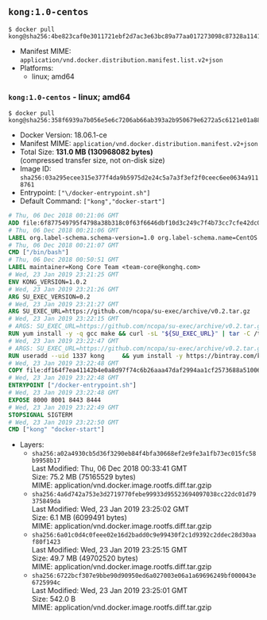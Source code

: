 ## `kong:1.0-centos`

```console
$ docker pull kong@sha256:4be823caf0e3011721ebf2d7ac3e63bc89a77aa017273098c87328a1141dc2d7
```

-	Manifest MIME: `application/vnd.docker.distribution.manifest.list.v2+json`
-	Platforms:
	-	linux; amd64

### `kong:1.0-centos` - linux; amd64

```console
$ docker pull kong@sha256:358f6939a7b056e5e6c7206ab66ab393a2b950679e6272a5c6121e01a8879352
```

-	Docker Version: 18.06.1-ce
-	Manifest MIME: `application/vnd.docker.distribution.manifest.v2+json`
-	Total Size: **131.0 MB (130968082 bytes)**  
	(compressed transfer size, not on-disk size)
-	Image ID: `sha256:03a295ecee315e377f4da9b5975d2e24c5a7a3f3ef2f0ceec6ee0634a9118761`
-	Entrypoint: `["\/docker-entrypoint.sh"]`
-	Default Command: `["kong","docker-start"]`

```dockerfile
# Thu, 06 Dec 2018 00:21:06 GMT
ADD file:6f877549795f4798a38b318c0f63f6646dbf10d3c249c7f4b73cc7cfe42dc0f5 in / 
# Thu, 06 Dec 2018 00:21:06 GMT
LABEL org.label-schema.schema-version=1.0 org.label-schema.name=CentOS Base Image org.label-schema.vendor=CentOS org.label-schema.license=GPLv2 org.label-schema.build-date=20181205
# Thu, 06 Dec 2018 00:21:07 GMT
CMD ["/bin/bash"]
# Thu, 06 Dec 2018 00:50:51 GMT
LABEL maintainer=Kong Core Team <team-core@konghq.com>
# Wed, 23 Jan 2019 23:21:25 GMT
ENV KONG_VERSION=1.0.2
# Wed, 23 Jan 2019 23:21:26 GMT
ARG SU_EXEC_VERSION=0.2
# Wed, 23 Jan 2019 23:21:27 GMT
ARG SU_EXEC_URL=https://github.com/ncopa/su-exec/archive/v0.2.tar.gz
# Wed, 23 Jan 2019 23:22:15 GMT
# ARGS: SU_EXEC_URL=https://github.com/ncopa/su-exec/archive/v0.2.tar.gz SU_EXEC_VERSION=0.2
RUN yum install -y -q gcc make && curl -sL "${SU_EXEC_URL}" | tar -C /tmp -zxf - && make -C "/tmp/su-exec-${SU_EXEC_VERSION}" && cp "/tmp/su-exec-${SU_EXEC_VERSION}/su-exec" /usr/bin && rm -fr "/tmp/su-exec-${SU_EXEC_VERSION}" && yum autoremove -y -q gcc make && yum clean all -q && rm -fr /var/cache/yum/* /tmp/yum_save*.yumtx /root/.pki
# Wed, 23 Jan 2019 23:22:47 GMT
# ARGS: SU_EXEC_URL=https://github.com/ncopa/su-exec/archive/v0.2.tar.gz SU_EXEC_VERSION=0.2
RUN useradd --uid 1337 kong     && yum install -y https://bintray.com/kong/kong-community-edition-rpm/download_file?file_path=centos/7/kong-community-edition-$KONG_VERSION.el7.noarch.rpm     && yum clean all
# Wed, 23 Jan 2019 23:22:48 GMT
COPY file:df164f7ea41142b4e0a8d97f74c6b26aaa47daf2994aa1cf2573688a51006eee in /docker-entrypoint.sh 
# Wed, 23 Jan 2019 23:22:48 GMT
ENTRYPOINT ["/docker-entrypoint.sh"]
# Wed, 23 Jan 2019 23:22:48 GMT
EXPOSE 8000 8001 8443 8444
# Wed, 23 Jan 2019 23:22:49 GMT
STOPSIGNAL SIGTERM
# Wed, 23 Jan 2019 23:22:50 GMT
CMD ["kong" "docker-start"]
```

-	Layers:
	-	`sha256:a02a4930cb5d36f3290eb84f4bfa30668ef2e9fe3a1fb73ec015fc58b9958b17`  
		Last Modified: Thu, 06 Dec 2018 00:33:41 GMT  
		Size: 75.2 MB (75165529 bytes)  
		MIME: application/vnd.docker.image.rootfs.diff.tar.gzip
	-	`sha256:4a6d742a753e3d2719770febe99933d95523694097038cc22dc01d79375849da`  
		Last Modified: Wed, 23 Jan 2019 23:25:02 GMT  
		Size: 6.1 MB (6099491 bytes)  
		MIME: application/vnd.docker.image.rootfs.diff.tar.gzip
	-	`sha256:6a01c0d4c0feee02e16d2badd0c9e99430f2c1d9392c2ddec28d30aaf80f1423`  
		Last Modified: Wed, 23 Jan 2019 23:25:15 GMT  
		Size: 49.7 MB (49702520 bytes)  
		MIME: application/vnd.docker.image.rootfs.diff.tar.gzip
	-	`sha256:6722bcf307e9bbe90d90950ed6a027003e06a1a69696249bf000043e6725994c`  
		Last Modified: Wed, 23 Jan 2019 23:25:01 GMT  
		Size: 542.0 B  
		MIME: application/vnd.docker.image.rootfs.diff.tar.gzip
